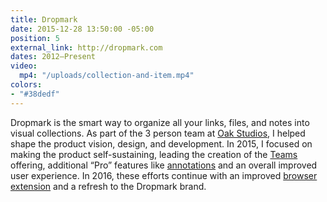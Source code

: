 ```yaml
---
title: Dropmark
date: 2015-12-28 13:50:00 -05:00
position: 5
external_link: http://dropmark.com
dates: 2012–Present
video:
  mp4: "/uploads/collection-and-item.mp4"
colors:
- "#38dedf"
---
```


Dropmark is the smart way to organize all your links, files, and notes into visual collections. As part of the 3 person team at [Oak Studios](http://oak.is), I helped shape the product vision, design, and development. In 2015, I focused on making the product self-sustaining, leading the creation of the [Teams](http://www.dropmark.com/teams/) offering, additional “Pro” features like [annotations](http://www.dropmark.com/blog/image-annotations/) and an overall improved user experience. In 2016, these efforts continue with an improved [browser extension](http://www.dropmark.com/blog/a-new-improved-browser-extension/) and a refresh to the Dropmark brand.